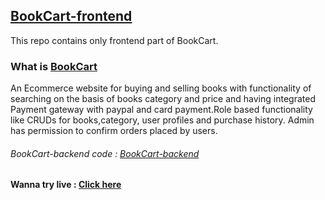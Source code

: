 ## [BookCart-frontend](https://github.com/buddykai/BOOKCART-Frontend)
This repo contains only frontend part of BookCart.


### What is [BookCart](https://bookcart-1.web.app/)

 An Ecommerce website for buying and selling books with functionality of searching on the basis of books category and price and having integrated Payment gateway with paypal and card payment.Role based functionality like CRUDs for books,category, user profiles and purchase history. Admin has permission to confirm orders placed by users.
 
 ###### BookCart-backend code : [BookCart-backend](https://github.com/mohit355/BookCart-backend)
 
#### Wanna try live : [Click here](https://bookcart-1.web.app/)
